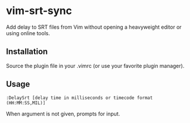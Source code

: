 vim-srt-sync
============

Add delay to SRT files from Vim without opening a heavyweight editor or using online tools.


Installation
------------

Source the plugin file in your .vimrc (or use your favorite plugin manager).


Usage
-----
```
:DelaySrt [delay time in milliseconds or timecode format (HH:MM:SS,MIL)]
```
When argument is not given, prompts for input.
